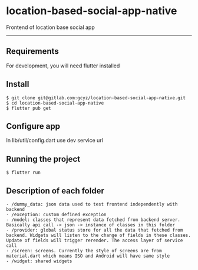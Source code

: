 # location-based-social-app-native

Frontend of location base social app

---
## Requirements

For development, you will need flutter installed

## Install

    $ git clone git@gitlab.com:gcyz/location-based-social-app-native.git
    $ cd location-based-social-app-native
    $ flutter pub get

## Configure app

In lib/util/config.dart use dev service url

## Running the project

    $ flutter run

## Description of each folder

    - /dummy_data: json data used to test frontend independently with backend  
    - /exception: custom defined exception  
    - /model: classes that represent data fetched from backend server. Basically api call -> json -> instance of classes in this folder  
    - /provider: global status store for all the data that fetched from backend. Widgets will listen to the change of fields in these classes. Update of fields will trigger rerender. The access layer of service call  
    - /screen: screens. Currently the style of screens are from material.dart which means ISO and Android will have same style  
    - /widget: shared widgets  
